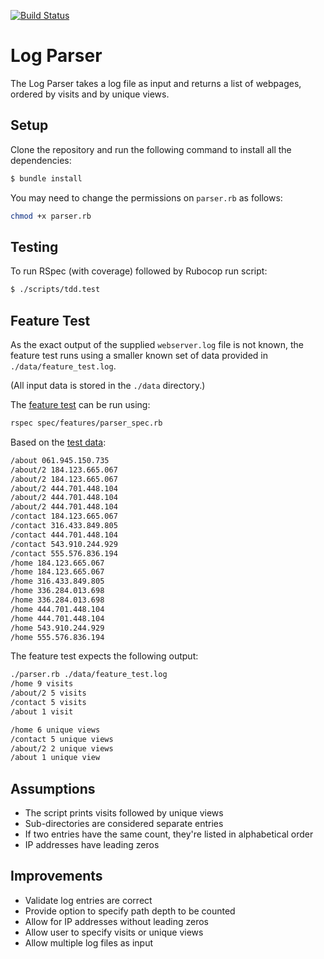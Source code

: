 [![Build Status](https://travis-ci.com/will-head/log-parser.svg?branch=main)](https://travis-ci.com/will-head/log-parser)

# Log Parser

The Log Parser takes a log file as input and returns a list of webpages, ordered by visits and by unique views.

## Setup

Clone the repository and run the following command to install all the dependencies:

```bash
$ bundle install  
```

You may need to change the permissions on `parser.rb` as follows:
```bash
chmod +x parser.rb
```

## Testing

To run RSpec (with coverage) followed by Rubocop run script:  

```bash
$ ./scripts/tdd.test
```

## Feature Test

As the exact output of the supplied `webserver.log` file is not known, the feature test runs using a smaller known set of data provided in `./data/feature_test.log`.

(All input data is stored in the `./data` directory.)

The [feature test](./spec/features/parser_spec.rb) can be run using:
```bash
rspec spec/features/parser_spec.rb
```
Based on the [test data](./data/feature_test.log):

```bash
/about 061.945.150.735
/about/2 184.123.665.067
/about/2 184.123.665.067
/about/2 444.701.448.104
/about/2 444.701.448.104
/about/2 444.701.448.104
/contact 184.123.665.067
/contact 316.433.849.805
/contact 444.701.448.104
/contact 543.910.244.929
/contact 555.576.836.194
/home 184.123.665.067
/home 184.123.665.067
/home 316.433.849.805
/home 336.284.013.698
/home 336.284.013.698
/home 444.701.448.104
/home 444.701.448.104
/home 543.910.244.929
/home 555.576.836.194
```

 The feature test expects the following output:

```bash
./parser.rb ./data/feature_test.log
/home 9 visits
/about/2 5 visits
/contact 5 visits
/about 1 visit

/home 6 unique views
/contact 5 unique views
/about/2 2 unique views
/about 1 unique view
```

## Assumptions

- The script prints visits followed by unique views
- Sub-directories are considered separate entries
- If two entries have the same count, they're listed in alphabetical order  
- IP addresses have leading zeros

## Improvements

- Validate log entries are correct
- Provide option to specify path depth to be counted
- Allow for IP addresses without leading zeros
- Allow user to specify visits or unique views
- Allow multiple log files as input
